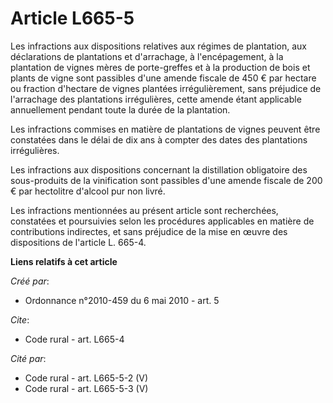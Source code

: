 # Article L665-5

Les infractions aux dispositions relatives aux régimes de plantation, aux déclarations de plantations et d'arrachage, à
l'encépagement, à la plantation de vignes mères de porte-greffes et à la production de bois et plants de vigne sont passibles
d'une amende fiscale de 450 € par hectare ou fraction d'hectare de vignes plantées irrégulièrement, sans préjudice de
l'arrachage des plantations irrégulières, cette amende étant applicable annuellement pendant toute la durée de la
plantation. 

Les infractions commises en matière de plantations de vignes peuvent être constatées dans le délai de dix ans à compter des
dates des plantations irrégulières. 

Les infractions aux dispositions concernant la distillation obligatoire des sous-produits de la vinification sont passibles
d'une amende fiscale de 200 € par hectolitre d'alcool pur non livré. 

Les infractions mentionnées au présent article sont recherchées, constatées et poursuivies selon les procédures applicables
en matière de contributions indirectes, et sans préjudice de la mise en œuvre des dispositions de l'article L. 665-4.

**Liens relatifs à cet article**

_Créé par_:

  - Ordonnance n°2010-459 du 6 mai 2010 - art. 5

_Cite_:

  - Code rural - art. L665-4

_Cité par_:

  - Code rural - art. L665-5-2 (V)
  - Code rural - art. L665-5-3 (V)
